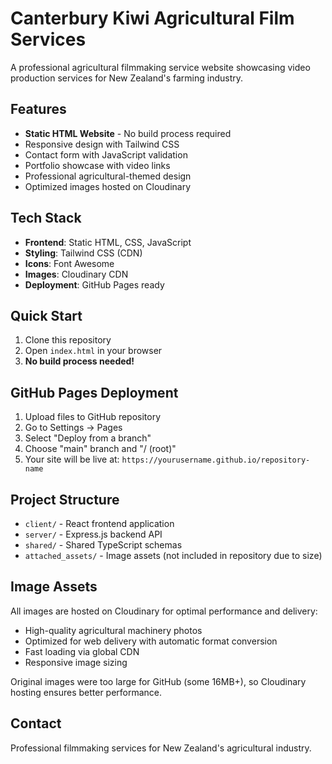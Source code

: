 # Canterbury Kiwi Agricultural Film Services

A professional agricultural filmmaking service website showcasing video production services for New Zealand's farming industry.

## Features

- **Static HTML Website** - No build process required
- Responsive design with Tailwind CSS
- Contact form with JavaScript validation
- Portfolio showcase with video links
- Professional agricultural-themed design
- Optimized images hosted on Cloudinary

## Tech Stack

- **Frontend**: Static HTML, CSS, JavaScript
- **Styling**: Tailwind CSS (CDN)
- **Icons**: Font Awesome
- **Images**: Cloudinary CDN
- **Deployment**: GitHub Pages ready

## Quick Start

1. Clone this repository
2. Open `index.html` in your browser
3. **No build process needed!**

## GitHub Pages Deployment

1. Upload files to GitHub repository
2. Go to Settings → Pages
3. Select "Deploy from a branch"
4. Choose "main" branch and "/ (root)"
5. Your site will be live at: `https://yourusername.github.io/repository-name`

## Project Structure

- `client/` - React frontend application
- `server/` - Express.js backend API
- `shared/` - Shared TypeScript schemas
- `attached_assets/` - Image assets (not included in repository due to size)

## Image Assets

All images are hosted on Cloudinary for optimal performance and delivery:
- High-quality agricultural machinery photos
- Optimized for web delivery with automatic format conversion
- Fast loading via global CDN
- Responsive image sizing

Original images were too large for GitHub (some 16MB+), so Cloudinary hosting ensures better performance.

## Contact

Professional filmmaking services for New Zealand's agricultural industry.